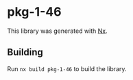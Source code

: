 # pkg-1-46

This library was generated with [Nx](https://nx.dev).

## Building

Run `nx build pkg-1-46` to build the library.
